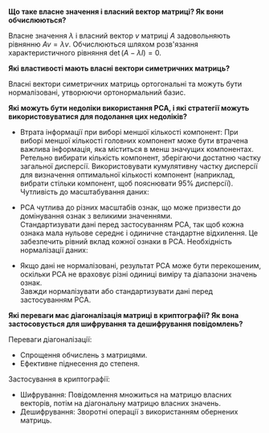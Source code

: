 **Що таке власне значення і власний вектор матриці? Як вони обчислюються?**

Власне значення $\lambda$ і власний вектор $v$ матриці $A$ задовольняють рівнянню $Av = \lambda v$. Обчислюються шляхом розв'язання характеристичного рівняння $\det(A - \lambda I) = 0$.

**Які властивості мають власні вектори симетричних матриць?**

Власні вектори симетричних матриць ортогональні та можуть бути нормалізовані, утворюючи ортонормальний базис.

**Які можуть бути недоліки використання PCA, і які стратегії можуть використовуватися для подолання цих недоліків?**

- Втрата інформації при виборі меншої кількості компонент:
При виборі меншої кількості головних компонент може бути втрачена важлива інформація, яка міститься в менш значущих компонентах.
<br>Ретельно вибирати кількість компонент, зберігаючи достатню частку загальної дисперсії. Використовувати кумулятивну частку дисперсії для визначення оптимальної кількості компонент (наприклад, вибрати стільки компонент, щоб пояснювати 95% дисперсії).
Чутливість до масштабування даних:

- PCA чутлива до різних масштабів ознак, що може призвести до домінування ознак з великими значеннями.<br>Стандартизувати дані перед застосуванням PCA, так щоб кожна ознака мала нульове середнє і одиничне стандартне відхилення. Це забезпечить рівний вклад кожної ознаки в PCA.
Необхідність нормалізації даних:

- Якщо дані не нормалізовані, результат PCA може бути перекошеним, оскільки PCA не враховує різні одиниці виміру та діапазони значень ознак.
<br>Завжди нормалізувати або стандартизувати дані перед застосуванням PCA.

**Які переваги має діагоналізація матриці в криптографії? Як вона застосовується для шифрування та дешифрування повідомлень?**

Переваги діагоналізації:
- Спрощення обчислень з матрицями.
- Ефективне піднесення до степеня.

Застосування в криптографії:
- Шифрування: Повідомлення множиться на матрицю власних векторів, потім на діагональну матрицю власних значень.
- Дешифрування: Зворотні операції з використанням обернених матриць.